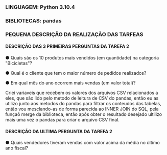 ### LINGUAGEM: Python 3.10.4
### BIBLIOTECAS: pandas

### **PEQUENA DESCRIÇÃO DA REALIZAÇÃO DAS TARFEAS**

#### DESCRIÇÃO DAS 3 PRIMEIRAS PERGUNTAS DA TAREFA 2
● Quais são os 10 produtos mais vendidos (em quantidade) na  categoria "Bicicletas"?

● Qual é o cliente que tem o maior número de pedidos realizados?

● Em qual mês do ano ocorrem mais vendas (em valor total)?

Criei variaveis que recebem os valores dos arquivos CSV relacionados a eles,
que são lido pelo metodo de leitura de CSV do pandas, 
então eu as utilizo junto aos metodos do pandas para filtrar os conteudos das tabelas, 
então vou mesclando-as de forma parecida ao INNER JOIN do SQL, pela funçaõ merge da biblioteca,
então após obter o resultado desejado ultilizo mais uma vez o pandas para criar o arquivo CSV final.

#### DESCRIÇÃO DA ULTIMA PERGUNTA DA TAREFA 2
● Quais vendedores tiveram vendas com valor acima da média no
último ano fiscal?
